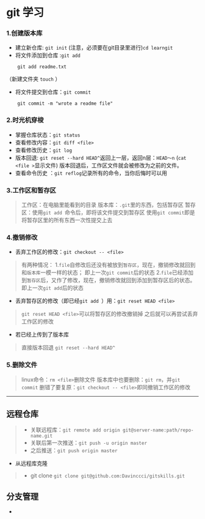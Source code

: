 __git 学习__
=========

### 1.创建版本库
* 建立新仓库: `git init`
(注意，必须要在git目录里进行)`cd learngit`
* 将文件添加到仓库 :`git add`
```
	git add readme.txt
```

（新建文件夹 `touch` ）

- 将文件提交到仓库：`git commit`

```
	git commit -m "wrote a readme file"
```
### 2.时光机穿梭
* 掌握仓库状态：`git status`
* 查看修改内容：`git diff <file>`
* 查看修改历史：`git log`
* 版本回退: `git reset --hard HEAD^`返回上一层，返回n层：`HEAD～n`
(`cat <file >`显示文件)
版本回退后，工作区文件就会被修改为之前的文件。
* 查看命令历史 ：`git reflog`记录所有的命令，当你后悔时可以用
### 3.工作区和暂存区
>工作区：在电脑里能看到的目录
>版本库：`.git`里的东西，包括暂存区
>暂存区：使用`git add `命令后，即将该文件提交到暂存区
>使用`git commit`即是将暂存区里的所有东西一次性提交上去

### 4.撤销修改
* 丢弃工作区的修改：`git checkout -- <file>`
>有两种情况：
>1.`file`自修改后还没有被放到`暂存区`，现在，撤销修改就回到和`版本库`一模一样的状态；
> 		即上一次`git commit`后的状态
>2.`file`已经添加到`暂存区`后，又作了修改，现在，撤销修改就回到添加到暂存区后的状态。
>		即上一次`git add`后的状态

* 丢弃暂存区的修改（即已经`git add `）用：`git reset HEAD <file>`
>`git reset HEAD <file>`可以将暂存区的修改撤销掉
>之后就可以再尝试丢弃工作区的修改

* 若已经上传到了版本库
>直接版本回退 `git reset --hard HEAD^`

### 5.删除文件
>linux命令：`rm <file>`删除文件
>版本库中也要删除：`git rm`，并`git commit`
>删错了要复原：`git checkout -- <file>`即同撤销工作区的修改
************************************************

远程仓库
----------------
>* 关联远程库：`git remote add origin git@server-name:path/repo-name.git`
>* 关联后第一次推送：`git push -u origin master`
>* 之后推送：`git push origin master`

* 从远程库克隆
>* git clone `git clone git@github.com:Davinccci/gitskills.git`

分支管理
-------
* 